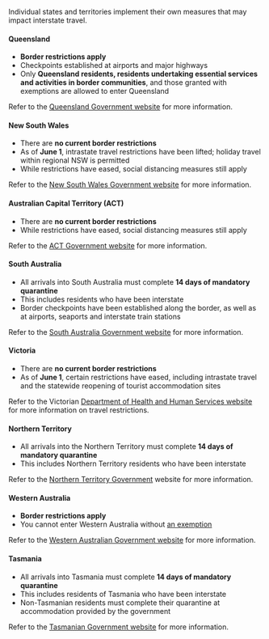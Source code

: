 Individual states and territories implement their own measures that may impact interstate travel.

#### Queensland

- **Border restrictions apply**
- Checkpoints established at airports and major highways
- Only **Queensland residents, residents undertaking essential services and activities in border communities**, and those granted with exemptions are allowed to enter Queensland

Refer to the [Queensland Government website](https://www.covid19.qld.gov.au/government-actions/border-closing) for more information.

#### New South Wales

- There are **no current border restrictions**
- As of **June 1**, intrastate travel restrictions have been lifted; holiday travel within regional NSW is permitted
- While restrictions have eased, social distancing measures still apply

Refer to the [New South Wales Government website](https://www.nsw.gov.au/covid-19/what-you-can-and-cant-do-under-rules/changes) for more information.

#### Australian Capital Territory (ACT)

- There are **no current border restrictions**
- While restrictions have eased, social distancing measures still apply

Refer to the [ACT Government website](https://www.covid19.act.gov.au/help-and-advice/travellers) for more information.

#### South Australia

- All arrivals into South Australia must complete **14 days of mandatory quarantine**
- This includes residents who have been interstate
- Border checkpoints have been established along the border, as well as at airports, seaports and interstate train stations

Refer to the [South Australia Government website](https://www.covid-19.sa.gov.au/) for more information.

#### Victoria

- There are **no current border restrictions**
- As of **June 1**, certain restrictions have eased, including intrastate travel and the statewide reopening of tourist accommodation sites

Refer to the Victorian [Department of Health and Human Services website](https://www.dhhs.vic.gov.au/victorias-restriction-levels-covid-19) for more information on travel restrictions.

#### Northern Territory

- All arrivals into the Northern Territory must complete **14 days of mandatory quarantine**
- This includes Northern Territory residents who have been interstate

Refer to the [Northern Territory Government](https://coronavirus.nt.gov.au/community-advice/border-controls) website for more information.

#### Western Australia

- **Border restrictions apply**
- You cannot enter Western Australia without [an exemption](https://www.wa.gov.au/organisation/department-of-the-premier-and-cabinet/covid-19-coronavirus-travel-wa)

Refer to the [Western Australian Government website](https://www.wa.gov.au/organisation/department-of-the-premier-and-cabinet/covid-19-coronavirus-travel-wa) for more information.

#### Tasmania

- All arrivals into Tasmania must complete **14 days of mandatory quarantine**
- This includes residents of Tasmania who have been interstate
- Non-Tasmanian residents must complete their quarantine at accommodation provided by the government

Refer to the [Tasmanian Government website](https://coronavirus.tas.gov.au/travellers-and-visitors/coming-to-tasmania) for more information.
